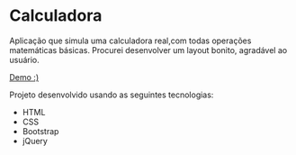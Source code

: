 # Calculadora

Aplicação que simula uma calculadora real,com todas operações matemáticas básicas. Procurei desenvolver um layout bonito, agradável ao usuário.

<a href="https://fmm312.github.io/Calculadora/" target="_blank">Demo :)</a>

Projeto desenvolvido usando as seguintes tecnologias: 
 - HTML
 - CSS
 - Bootstrap 
 - jQuery
